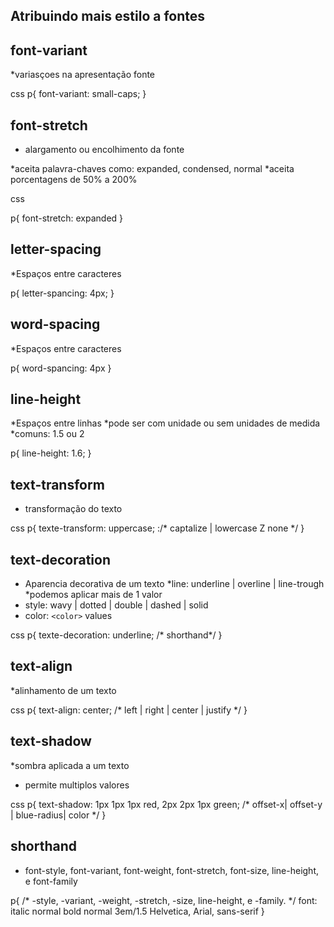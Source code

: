 ## Atribuindo mais estilo a fontes

## font-variant 

*variasçoes na apresentação fonte

css
p{
    font-variant: small-caps;
}

## font-stretch

* alargamento ou encolhimento da fonte

*aceita palavra-chaves como: expanded, condensed, normal
*aceita porcentagens de 50% a 200%

css

p{
    font-stretch: expanded
}

## letter-spacing 

*Espaços entre caracteres 

p{
    letter-spancing: 4px;
}

## word-spacing 

*Espaços entre caracteres 

p{
    word-spancing: 4px
}

## line-height 

*Espaços entre linhas
*pode ser com unidade ou sem unidades de medida
*comuns: 1.5 ou 2

p{
    line-height: 1.6;
}

## text-transform 

* transformação do texto 

css
p{
    texte-transform: uppercase; :/* captalize | lowercase Z none */
}

## text-decoration 

* Aparencia decorativa de um texto 
*line: underline | overline | line-trough 
        *podemos aplicar mais de 1 valor 
* style: wavy | dotted | double | dashed | solid
* color: `<color>` values 

css
p{
    texte-decoration: underline; /* shorthand*/
}

## text-align 

*alinhamento de um texto 

css
p{
    text-align: center; /* left | right | center | justify */
}

## text-shadow

*sombra aplicada a um texto 
* permite multiplos valores 

css
p{
    text-shadow:  1px 1px 1px red,
     2px 2px 1px green; /* offset-x| offset-y | blue-radius| color */
}

## shorthand

* font-style, font-variant, font-weight, font-stretch, font-size, line-height, e font-family

p{
    /* -style, -variant, -weight, -stretch, -size, line-height, e -family. */
    font: italic normal bold normal 3em/1.5 Helvetica, Arial, sans-serif
}